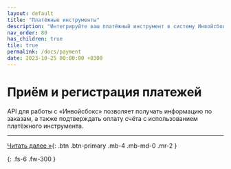 ```yaml
---
layout: default
title: "Платёжные инструменты"
description: "Интегрируйте ваш платёжный инструмент в систему Инвойсбокс"
nav_order: 80
has_children: true
tile: true
permalink: /docs/payment
date: 2023-10-25 00:00:00 +0300
---
```


# Приём и регистрация платежей 

API для работы с &laquo;Инвойсбокс&raquo; позволяет получать информацию по заказам, а также
подтверждать оплату счёта с использованием платёжного инструмента.

---
[Читать далее &raquo;](/docs/payment/schema){: .btn .btn-primary .mb-4 .mb-md-0 .mr-2 }


{: .fs-6 .fw-300 }
